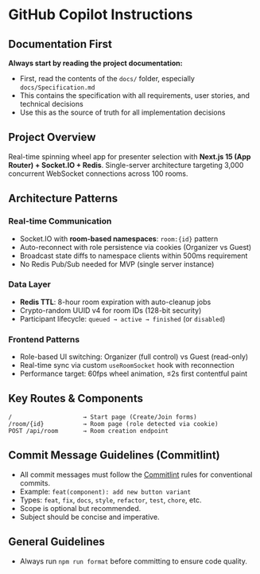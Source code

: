# GitHub Copilot Instructions

## Documentation First

**Always start by reading the project documentation:**

- First, read the contents of the `docs/` folder, especially `docs/Specification.md`
- This contains the specification with all requirements, user stories, and technical decisions
- Use this as the source of truth for all implementation decisions

## Project Overview

Real-time spinning wheel app for presenter selection with **Next.js 15 (App Router) + Socket.IO + Redis**. Single-server architecture targeting 3,000 concurrent WebSocket connections across 100 rooms.

## Architecture Patterns

### Real-time Communication

- Socket.IO with **room-based namespaces**: `room:{id}` pattern
- Auto-reconnect with role persistence via cookies (Organizer vs Guest)
- Broadcast state diffs to namespace clients within 500ms requirement
- No Redis Pub/Sub needed for MVP (single server instance)

### Data Layer

- **Redis TTL**: 8-hour room expiration with auto-cleanup jobs
- Crypto-random UUID v4 for room IDs (128-bit security)
- Participant lifecycle: `queued → active → finished` (or `disabled`)

### Frontend Patterns

- Role-based UI switching: Organizer (full control) vs Guest (read-only)
- Real-time sync via custom `useRoomSocket` hook with reconnection
- Performance target: 60fps wheel animation, ≤2s first contentful paint

## Key Routes & Components

```
/                    → Start page (Create/Join forms)
/room/{id}           → Room page (role detected via cookie)
POST /api/room       → Room creation endpoint
```

## Commit Message Guidelines (Commitlint)

- All commit messages must follow the [Commitlint](https://commitlint.js.org/#/concepts-commit-conventions) rules for conventional commits.
- Example: `feat(component): add new button variant`
- Types: `feat`, `fix`, `docs`, `style`, `refactor`, `test`, `chore`, etc.
- Scope is optional but recommended.
- Subject should be concise and imperative.

## General Guidelines

- Always run `npm run format` before committing to ensure code quality.